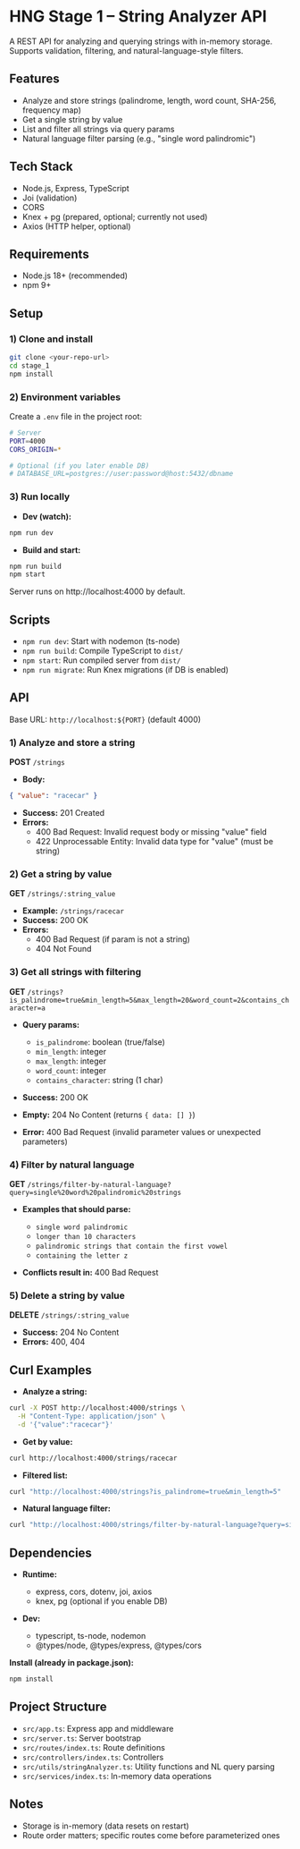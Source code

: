 # HNG Stage 1 – String Analyzer API

A REST API for analyzing and querying strings with in-memory storage. Supports validation, filtering, and natural-language-style filters.

## Features

- Analyze and store strings (palindrome, length, word count, SHA-256, frequency map)
- Get a single string by value
- List and filter all strings via query params
- Natural language filter parsing (e.g., "single word palindromic")

## Tech Stack

- Node.js, Express, TypeScript
- Joi (validation)
- CORS
- Knex + pg (prepared, optional; currently not used)
- Axios (HTTP helper, optional)

## Requirements

- Node.js 18+ (recommended)
- npm 9+

## Setup

### 1) Clone and install

```bash
git clone <your-repo-url>
cd stage_1
npm install
```

### 2) Environment variables

Create a `.env` file in the project root:

```bash
# Server
PORT=4000
CORS_ORIGIN=*

# Optional (if you later enable DB)
# DATABASE_URL=postgres://user:password@host:5432/dbname
```

### 3) Run locally

- **Dev (watch):**
```bash
npm run dev
```

- **Build and start:**
```bash
npm run build
npm start
```

Server runs on http://localhost:4000 by default.

## Scripts

- `npm run dev`: Start with nodemon (ts-node)
- `npm run build`: Compile TypeScript to `dist/`
- `npm start`: Run compiled server from `dist/`
- `npm run migrate`: Run Knex migrations (if DB is enabled)

## API

Base URL: `http://localhost:${PORT}` (default 4000)

### 1) Analyze and store a string

**POST** `/strings`

- **Body:**
```json
{ "value": "racecar" }
```

- **Success:** 201 Created
- **Errors:**
  - 400 Bad Request: Invalid request body or missing "value" field
  - 422 Unprocessable Entity: Invalid data type for "value" (must be string)

### 2) Get a string by value

**GET** `/strings/:string_value`

- **Example:** `/strings/racecar`
- **Success:** 200 OK
- **Errors:**
  - 400 Bad Request (if param is not a string)
  - 404 Not Found

### 3) Get all strings with filtering

**GET** `/strings?is_palindrome=true&min_length=5&max_length=20&word_count=2&contains_character=a`

- **Query params:**
  - `is_palindrome`: boolean (true/false)
  - `min_length`: integer
  - `max_length`: integer
  - `word_count`: integer
  - `contains_character`: string (1 char)

- **Success:** 200 OK
- **Empty:** 204 No Content (returns `{ data: [] }`)
- **Error:** 400 Bad Request (invalid parameter values or unexpected parameters)

### 4) Filter by natural language

**GET** `/strings/filter-by-natural-language?query=single%20word%20palindromic%20strings`

- **Examples that should parse:**
  - `single word palindromic`
  - `longer than 10 characters`
  - `palindromic strings that contain the first vowel`
  - `containing the letter z`

- **Conflicts result in:** 400 Bad Request

### 5) Delete a string by value

**DELETE** `/strings/:string_value`

- **Success:** 204 No Content
- **Errors:** 400, 404

## Curl Examples

- **Analyze a string:**
```bash
curl -X POST http://localhost:4000/strings \
  -H "Content-Type: application/json" \
  -d '{"value":"racecar"}'
```

- **Get by value:**
```bash
curl http://localhost:4000/strings/racecar
```

- **Filtered list:**
```bash
curl "http://localhost:4000/strings?is_palindrome=true&min_length=5"
```

- **Natural language filter:**
```bash
curl "http://localhost:4000/strings/filter-by-natural-language?query=single%20word%20palindromic%20strings"
```

## Dependencies

- **Runtime:**
  - express, cors, dotenv, joi, axios
  - knex, pg (optional if you enable DB)

- **Dev:**
  - typescript, ts-node, nodemon
  - @types/node, @types/express, @types/cors

**Install (already in package.json):**
```bash
npm install
```

## Project Structure

- `src/app.ts`: Express app and middleware
- `src/server.ts`: Server bootstrap
- `src/routes/index.ts`: Route definitions
- `src/controllers/index.ts`: Controllers
- `src/utils/stringAnalyzer.ts`: Utility functions and NL query parsing
- `src/services/index.ts`: In-memory data operations

## Notes

- Storage is in-memory (data resets on restart)
- Route order matters; specific routes come before parameterized ones
